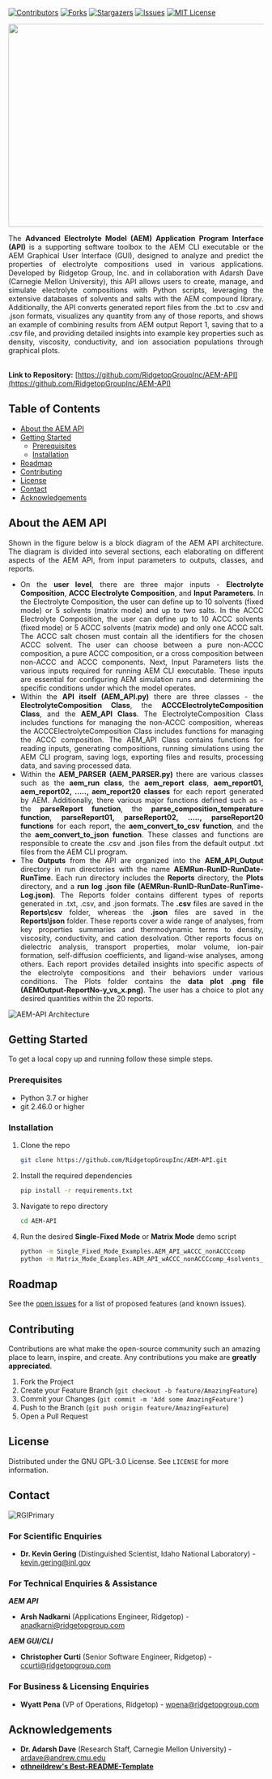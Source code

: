 [![Contributors][contributors-shield]][contributors-url]
[![Forks][forks-shield]][forks-url]
[![Stargazers][stars-shield]][stars-url]
[![Issues][issues-shield]][issues-url]
[![MIT License][license-shield]][license-url]

<p align="center">
  <img src="https://github.com/user-attachments/assets/2d339867-b0fd-494d-866e-c85b506ea829" width="750" height="400">
</p>

<div align="justify"> 
The <b>Advanced Electrolyte Model (AEM) Application Program Interface (API)</b> is a supporting software toolbox to the AEM CLI executable or the AEM Graphical User Interface (GUI), designed to analyze and predict the properties of electrolyte compositions used in various applications. Developed by Ridgetop Group, Inc. and in collaboration with Adarsh Dave (Carnegie Mellon University), this API allows users to create, manage, and simulate electrolyte compositions with Python scripts, leveraging the extensive databases of solvents and salts with the AEM compound library. Additionally, the API converts generated report files from the .txt to .csv and .json formats,  visualizes any quantity from any of those reports, and shows an example of combining results from AEM output Report 1, saving that to a .csv file, and providing detailed insights into example key properties such as density, viscosity, conductivity, and ion association populations through graphical plots.
</div>
<br>

**Link to Repository:** [https://github.com/RidgetopGroupInc/AEM-API](https://github.com/RidgetopGroupInc/AEM-API)

<!-- TABLE OF CONTENTS -->
## Table of Contents
- [About the AEM API](#about)
- [Getting Started](#getting-started)
  - [Prerequisites](#prerequisites)
  - [Installation](#installation)
- [Roadmap](#roadmap)
- [Contributing](#contributing)
- [License](#license)
- [Contact](#contact)
- [Acknowledgements](#acknowledgements)

<!-- ABOUT THE AEM API -->
## About the AEM API
<div align="justify"> 
Shown in the figure below is a block diagram of the AEM API architecture. The diagram is divided into several sections, each elaborating on different aspects of the AEM API, from input parameters to outputs, classes, and reports.

- On the **user level**, there are three major inputs - **Electrolyte Composition**, **ACCC Electrolyte Composition**, and **Input Parameters**. In the Electrolyte Composition, the user can define up to 10 solvents (fixed mode) or 5 solvents (matrix mode) and up to two salts. In the ACCC Electrolyte Composition, the user can define up to 10 ACCC solvents (fixed mode) or 5 ACCC solvents (matrix mode) and only one ACCC salt. The ACCC salt chosen must contain all the identifiers for the chosen ACCC solvent. The user can choose between a pure non-ACCC composition, a pure ACCC composition, or a cross composition between non-ACCC and ACCC components. Next, Input Parameters lists the various inputs required for running AEM CLI executable. These inputs are essential for configuring AEM simulation runs and determining the specific conditions under which the model operates.
- Within the **API itself (AEM_API.py)** there are three classes - the **ElectrolyteComposition Class**, the **ACCCElectrolyteComposition Class**, and the **AEM_API Class**. The ElectrolyteComposition Class includes functions for managing the non-ACCC composition, whereas the ACCCElectrolyteComposition Class includes functions for managing the ACCC composition. The AEM_API Class contains functions for reading inputs, generating compositions, running simulations using the AEM CLI program, saving logs, exporting files and results, processing data, and saving processed data.
- Within the **AEM_PARSER (AEM_PARSER.py)** there are various classes such as the **aem_run class**, the **aem_report class**, **aem_report01, aem_report02, ....., aem_report20 classes** for each report generated by AEM. Additionally, there various major functions defined such as - the **parseReport function**, the **parse_composition_temperature function**, **parseReport01, parseReport02, ....., parseReport20 functions** for each report, the **aem_convert_to_csv function**, and the the **aem_convert_to_json function**. These classes and functions are responsible to create the .csv and .json files from the default output .txt files from the AEM CLI program. 
- The **Outputs** from the API are organized into the **AEM_API_Output** directory in run directories with the name **AEMRun-RunID-RunDate-RunTime**. Each run directory includes the **Reports** directory, the **Plots** directory, and a **run log .json file (AEMRun-RunID-RunDate-RunTime-Log.json)**. The Reports folder contains different types of reports generated in .txt, .csv, and .json formats. The **.csv** files are saved in the **Reports\csv** folder, whereas the **.json** files are saved in the **Reports\json** folder. These reports cover a wide range of analyses, from key properties summaries and thermodynamic terms to density, viscosity, conductivity, and cation desolvation. Other reports focus on dielectric analysis, transport properties, molar volume, ion-pair formation, self-diffusion coefficients, and ligand-wise analyses, among others. Each report provides detailed insights into specific aspects of the electrolyte compositions and their behaviors under various conditions. The Plots folder contains the **data plot .png file (AEMOutput-ReportNo-y_vs_x.png)**. The user has a choice to plot any desired quantities within the 20 reports. 
</div> 

![AEM-API Architecture](https://github.com/user-attachments/assets/bcbf93f9-be18-4e5b-a1b9-3c20bbcda535)

<!-- GETTING STARTED -->
## Getting Started

To get a local copy up and running follow these simple steps.

### Prerequisites

- Python 3.7 or higher
- git 2.46.0 or higher

### Installation

1. Clone the repo
   ```sh
   git clone https://github.com/RidgetopGroupInc/AEM-API.git
   ```
2. Install the required dependencies
   ```sh
   pip install -r requirements.txt
   ```
3. Navigate to repo directory
   ```sh
   cd AEM-API
   ```
3. Run the desired **Single-Fixed Mode** or **Matrix Mode** demo script
   ```sh
   python -m Single_Fixed_Mode_Examples.AEM_API_wACCC_nonACCCcomp
   python -m Matrix_Mode_Examples.AEM_API_wACCC_nonACCCcomp_4solvents_2salts_wCMF_matrix
   ```
   
<!-- ROADMAP -->
## Roadmap
See the [open issues](https://github.com/RidgetopGroupInc/AEM-API/issues) for a list of proposed features (and known issues).

<!-- CONTRIBUTING -->
## Contributing

Contributions are what make the open-source community such an amazing place to learn, inspire, and create. Any contributions you make are **greatly appreciated**.

1. Fork the Project
2. Create your Feature Branch (`git checkout -b feature/AmazingFeature`)
3. Commit your Changes (`git commit -m 'Add some AmazingFeature'`)
4. Push to the Branch (`git push origin feature/AmazingFeature`)
5. Open a Pull Request

<!-- LICENSE -->
## License
Distributed under the GNU GPL-3.0 License. See `LICENSE` for more information.

<!-- CONTACT -->
## Contact
![RGIPrimary](https://github.com/RidgetopGroupInc/AEM-API/assets/134314322/418a1214-676c-4bdc-a09d-1a319725874e)

### For Scientific Enquiries
- **Dr. Kevin Gering** (Distinguished Scientist, Idaho National Laboratory) - [kevin.gering@inl.gov](mailto:kevin.gering@inl.gov)
  
### For Technical Enquiries & Assistance
**_AEM API_**
- **Arsh Nadkarni** (Applications Engineer, Ridgetop) - [anadkarni@ridgetopgroup.com](mailto:anadkarni@ridgetopgroup.com)

**_AEM GUI/CLI_**
- **Christopher Curti** (Senior Software Engineer, Ridgetop) - [ccurti@ridgetopgroup.com](mailto:ccurti@ridgetopgroup.com)

### For Business & Licensing Enquiries
- **Wyatt Pena** (VP of Operations, Ridgetop) - [wpena@ridgetopgroup.com](mailto:wpena@ridgetopgroup.com)

<!-- ACKNOWLEDGEMENTS -->
## Acknowledgements
- **Dr. Adarsh Dave** (Research Staff, Carnegie Mellon University) - [ardave@andrew.cmu.edu](mailto:ardave@andrew.cmu.edu)
- **[othneildrew's Best-README-Template](https://github.com/othneildrew/Best-README-Template)**

<!-- MARKDOWN LINKS & IMAGES -->
[contributors-shield]: https://img.shields.io/github/contributors/RidgetopGroupInc/AEM-API.svg?style=for-the-badge
[contributors-url]: https://github.com/RidgetopGroupInc/AEM-API/graphs/contributors
[forks-shield]: https://img.shields.io/github/forks/RidgetopGroupInc/AEM-API.svg?style=for-the-badge
[forks-url]: https://github.com/RidgetopGroupInc/AEM-API/network/members
[stars-shield]: https://img.shields.io/github/stars/RidgetopGroupInc/AEM-API.svg?style=for-the-badge
[stars-url]: https://github.com/RidgetopGroupInc/AEM-API/stargazers
[issues-shield]: https://img.shields.io/github/issues/RidgetopGroupInc/AEM-API.svg?style=for-the-badge
[issues-url]: https://github.com/RidgetopGroupInc/AEM-API/issues
[license-shield]: https://img.shields.io/github/license/RidgetopGroupInc/AEM-API.svg?style=for-the-badge
[license-url]: https://github.com/RidgetopGroupInc/AEM-API/blob/master/LICENSE.txt
[linkedin-shield]: https://img.shields.io/badge/-LinkedIn-black.svg?style=for-the-badge&logo=linkedin&colorB=555
[linkedin-url]: https://linkedin.com/in/yourlinkedin
